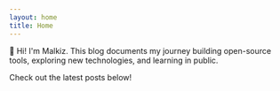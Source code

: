 ```yaml
---
layout: home
title: Home
---
```


👋 Hi! I'm Malkiz. This blog documents my journey building open-source tools, exploring new technologies, and learning in public.

Check out the latest posts below!
